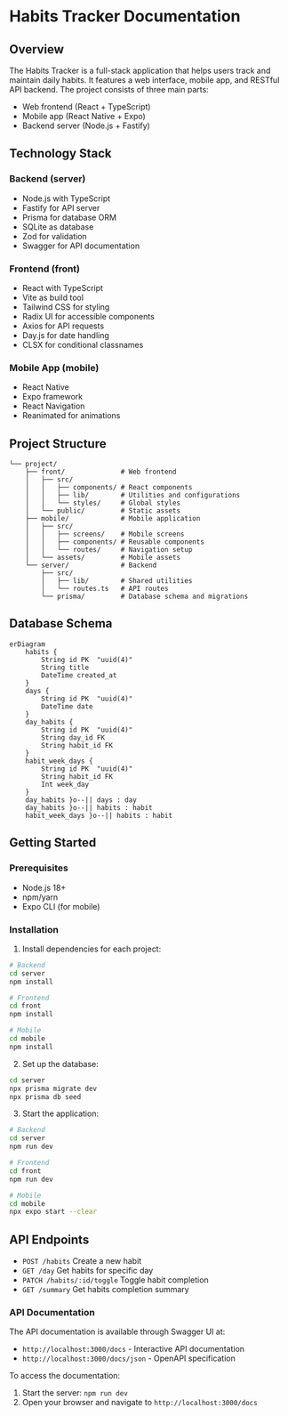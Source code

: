 # Habits Tracker Documentation

## Overview

The Habits Tracker is a full-stack application that helps users track and maintain daily habits. It features a web interface, mobile app, and RESTful API backend. The project consists of three main parts:

- Web frontend (React + TypeScript)
- Mobile app (React Native + Expo)
- Backend server (Node.js + Fastify)

## Technology Stack

### Backend (server)

- Node.js with TypeScript
- Fastify for API server
- Prisma for database ORM
- SQLite as database
- Zod for validation
- Swagger for API documentation

### Frontend (front)

- React with TypeScript
- Vite as build tool
- Tailwind CSS for styling
- Radix UI for accessible components
- Axios for API requests
- Day.js for date handling
- CLSX for conditional classnames

### Mobile App (mobile)

- React Native
- Expo framework
- React Navigation
- Reanimated for animations

## Project Structure

```structure
└── project/
    ├── front/              # Web frontend
    │   ├── src/
    │   │   ├── components/ # React components
    │   │   ├── lib/        # Utilities and configurations
    │   │   └── styles/     # Global styles
    │   └── public/         # Static assets
    ├── mobile/             # Mobile application
    │   ├── src/
    │   │   ├── screens/    # Mobile screens
    │   │   ├── components/ # Reusable components
    │   │   └── routes/     # Navigation setup
    │   └── assets/         # Mobile assets
    └── server/             # Backend
        ├── src/
        │   ├── lib/        # Shared utilities
        │   └── routes.ts   # API routes
        └── prisma/         # Database schema and migrations
```

## Database Schema

```mermaid
erDiagram
	habits {
		String id PK  "uuid(4)"
		String title
		DateTime created_at
	}
	days {
		String id PK  "uuid(4)"
		DateTime date
	}
	day_habits {
		String id PK  "uuid(4)"
		String day_id FK
		String habit_id FK
	}
	habit_week_days {
		String id PK  "uuid(4)"
		String habit_id FK
		Int week_day
	}
	day_habits }o--|| days : day
	day_habits }o--|| habits : habit
	habit_week_days }o--|| habits : habit

```


## Getting Started

### Prerequisites

- Node.js 18+
- npm/yarn
- Expo CLI (for mobile)

### Installation

1. Install dependencies for each project:

```bash
# Backend
cd server
npm install

# Frontend
cd front
npm install

# Mobile
cd mobile
npm install
```

2. Set up the database:

```bash
cd server
npx prisma migrate dev
npx prisma db seed
```

3. Start the application:

```bash
# Backend
cd server
npm run dev

# Frontend
cd front
npm run dev

# Mobile
cd mobile
npx expo start --clear
```

## API Endpoints

- `POST /habits` Create a new habit
- `GET /day` Get habits for specific day
- `PATCH /habits/:id/toggle` Toggle habit completion
- `GET /summary` Get habits completion summary

### API Documentation

The API documentation is available through Swagger UI at:

- `http://localhost:3000/docs` - Interactive API documentation
- `http://localhost:3000/docs/json` - OpenAPI specification

To access the documentation:

1. Start the server: `npm run dev`
2. Open your browser and navigate to `http://localhost:3000/docs`

<!-- npx watch:
npx tsc --init:
npx prisma migrate dev:
npx npm-check-updates -u:
npx prisma studio:
npx prisma generate:
npx prisma db push:
npx prisma db seed:
npx create-expo-app@latest mobile --template:
npx expo install expo-font @expo-google-fonts/inter:
-->
<!-- Em tailwind os valores são divididos por 4
gap-16 = 4rem = 64px -->
